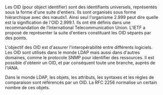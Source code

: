 Les OID (pour object identifier) sont des identifiants universels, représentés sous la forme d'une suite d'entiers. Ils sont organisés sous forme hiérarchique avec des nœuds1. Ainsi seul l'organisme 2.999 peut dire quelle est la signification de l'OID 2.999.1. Ils ont été définis dans une recommandation de l’International Telecommunication Union. L'IETF a proposé de représenter la suite d'entiers constituant les OID séparés par des points.

L'objectif des OID est d'assurer l'interopérabilité entre différents logiciels. Les OID sont utilisés dans le monde LDAP mais aussi dans d'autres domaines, comme le protocole SNMP pour identifier des ressources. Il est possible d'obtenir un OID, et par conséquent toute une branche, auprès de l'IANA.

Dans le monde LDAP, les objets, les attributs, les syntaxes et les règles de comparaison sont référencés par un OID. La RFC 2256 normalise un certain nombre de ces objets. 